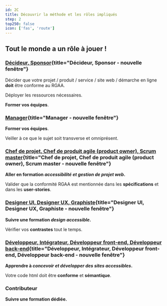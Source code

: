 ```yaml
---
id: 2C
title: Découvrir la méthode et les rôles impliqués
step: 2
top250: false
icon: ['fas', 'route']
---
```


## Tout le monde a un rôle à jouer !

### [Décideur, Sponsor](https://design.numerique.gouv.fr/accessibilite-numerique/roles-cles/manager/){title="Décideur, Sponsor - nouvelle fenêtre"}

Décider que votre projet / produit / service / site web / démarche en ligne **doit** être conforme au RGAA.

Déployer les ressources nécessaires.

**Former vos équipes**.

### [Manager](https://design.numerique.gouv.fr/accessibilite-numerique/roles-cles/manager/){title="Manager - nouvelle fenêtre"}

**Former vos équipes**.

Veiller à ce que le sujet soit transverse et omniprésent.

### [Chef de projet, Chef de produit agile (product owner), Scrum master](https://design.numerique.gouv.fr/accessibilite-numerique/roles-cles/po/){title="Chef de projet, Chef de produit agile (product owner), Scrum master - nouvelle fenêtre"}

**Aller en formation _accessibilité et gestion de projet web_.**

Valider que la conformité RGAA est mentionnée dans les **spécifications** et dans les **user-stories**.

### [Designer UI, Designer UX, Graphiste](https://design.numerique.gouv.fr/accessibilite-numerique/roles-cles/designer/){title="Designer UI, Designer UX, Graphiste - nouvelle fenêtre"}

**Suivre une formation _design accessible_.**

Vérifier vos **contrastes** tout le temps.

### [Développeur, Intégrateur, Développeur front-end, Développeur back-end](https://design.numerique.gouv.fr/accessibilite-numerique/roles-cles/developer/){title="Développeur, Intégrateur, Développeur front-end, Développeur back-end - nouvelle fenêtre"}

**Apprendre à _concevoir et développer des sites accessibles_.**

Votre code html doit être **conforme** et **sémantique**.

### Contributeur

**Suivre une formation dédiée.**
